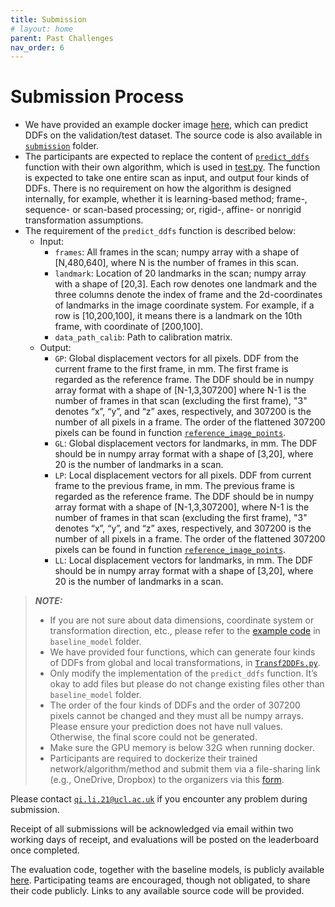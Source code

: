 ```yaml
---
title: Submission
# layout: home
parent: Past Challenges
nav_order: 6
---
```


# Submission Process

* We have provided an example docker image [here](https://github.com/QiLi111/tus-rec-challenge_baseline/tree/main/submission#instructions-for-docker), which can predict DDFs on the validation/test dataset. The source code is also available in [`submission`](https://github.com/QiLi111/tus-rec-challenge_baseline/tree/main/submission/) folder.
* The participants are expected to replace the content of [`predict_ddfs`](https://github.com/QiLi111/tus-rec-challenge_baseline/blob/main/submission/predict_ddfs.py) function with their own algorithm, which is used in [test.py](https://github.com/QiLi111/tus-rec-challenge_baseline/blob/5eec6014a7de2b652cdcf7333c58e00f01348560/submission/test.py#L36). The function is expected to take one entire scan as input, and output four kinds of DDFs. There is no requirement on how the algorithm is designed internally, for example, whether it is learning-based method; frame-, sequence- or scan-based processing; or, rigid-, affine- or nonrigid transformation assumptions.  
* The requirement of the `predict_ddfs` function is described below:
  * Input: 
    * `frames`: All frames in the scan; numpy array with a shape of [N,480,640], where N is the number of frames in this scan.
    * `landmark`: Location of 20 landmarks in the scan; numpy array with a shape of [20,3]. Each row denotes one landmark and the three columns denote the index of frame and the 2d-coordinates of landmarks in the image coordinate system. For example, if a row is [10,200,100], it means there is a landmark on the 10th frame, with coordinate of [200,100].
    * `data_path_calib`: Path to calibration matrix.
  * Output:  
     * `GP`: Global displacement vectors for all pixels. DDF from the current frame to the first frame, in mm. The first frame is regarded as the reference frame. The DDF should be in numpy array format with a shape of [N-1,3,307200] where N-1 is the number of frames in that scan (excluding the first frame), "3" denotes “x”, “y”, and “z” axes, respectively, and 307200 is the number of all pixels in a frame. The order of the flattened 307200 pixels can be found in function [`reference_image_points`](https://github.com/QiLi111/tus-rec-challenge_baseline/blob/bc08096d443127637cdaca06935987ddf8314f43/submission/utils/plot_functions.py#L7).
     * `GL`: Global displacement vectors for landmarks, in mm. The DDF should be in numpy array format with a shape of [3,20], where 20 is the number of landmarks in a scan.
     * `LP`: Local displacement vectors for all pixels. DDF from current frame to the previous frame, in mm. The previous frame is regarded as the reference frame. The DDF should be in numpy array format with a shape of [N-1,3,307200], where N-1 is the number of frames in that scan (excluding the first frame), "3" denotes “x”, “y”, and “z” axes, respectively, and 307200 is the number of all pixels in a frame. The order of the flattened 307200 pixels can be found in function [`reference_image_points`](https://github.com/QiLi111/tus-rec-challenge_baseline/blob/bc08096d443127637cdaca06935987ddf8314f43/submission/utils/plot_functions.py#L7).
     * `LL`: Local displacement vectors for landmarks, in mm. The DDF should be in numpy array format with a shape of [3,20], where 20 is the number of landmarks in a scan.
     
        
> **_NOTE:_**  
> * If you are not sure about data dimensions, coordinate system or transformation direction, etc., please refer to the [example code](https://github.com/QiLi111/tus-rec-challenge_baseline/blob/main/submission/baseline_model/Prediction.py) in `baseline_model` folder. 
>* We have provided four functions, which can generate four kinds of DDFs from global and local transformations, in [`Transf2DDFs.py`](https://github.com/QiLi111/tus-rec-challenge_baseline/blob/main/submission/utils/Transf2DDFs.py).
> * Only modify the implementation of the `predict_ddfs` function. It’s okay to add files but please do not change existing files other than `baseline_model` folder.
> *  The order of the four kinds of DDFs and the order of 307200 pixels cannot be changed and they must all be numpy arrays. Please ensure your prediction does not have null values. Otherwise, the final score could not be generated.  
> * Make sure the GPU memory is below 32G when running docker.
> * Participants are required to dockerize their trained network/algorithm/method and submit them via a file-sharing link (e.g., OneDrive, Dropbox) to the organizers via this [form](https://forms.office.com/e/QChhNkLYiu).



<!-- Participants are required to Dockerize their trained network/algorithm/method and submit them via a file-sharing link (e.g., OneDrive, Dropbox) to the organizers via this [form](https://forms.office.com/e/QChhNkLYiu). -->

Please contact [`qi.li.21@ucl.ac.uk`](mailto:qi.li.21@ucl.ac.uk) if you encounter any problem during submission.


<!-- email at [`qi.li.21@ucl.ac.uk`](mailto:qi.li.21@ucl.ac.uk). -->

<!-- The e-mail submission must include:

- Team name;
- Full name(s) of all team members;
- Email address(es) of all team members;
- Team affiliation and country (e.g. University College London, United Kingdom);
- Brief description of method (100 characters maximum);
- File-sharing link to Dockerized algorithm;
- Whether any additional data was used. -->


Receipt of all submissions will be acknowledged via email within two working days of receipt, and evaluations will be posted on the leaderboard once completed.

The evaluation code, together with the baseline models, is publicly available [here](https://github.com/QiLi111/tus-rec-challenge_baseline). Participating teams are encouraged, though not obligated, to share their code publicly. Links to any available source code will be provided.

